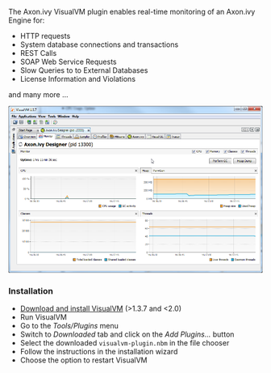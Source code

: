 The Axon.ivy VisualVM plugin enables real-time monitoring of an Axon.ivy Engine for:

* HTTP requests
* System database connections and transactions
* REST Calls
* SOAP Web Service Requests
* Slow Queries to to External Databases
* License Information and Violations

and many more ...

![Screenshot](screenshot.png)

### Installation

* [ Download and install VisualVM](https://visualvm.github.io/releases.html) (>1.3.7 and <2.0)
* Run VisualVM
* Go to the _Tools/Plugins_ menu
* Switch to _Downloaded_ tab and click on the _Add Plugins..._ button
* Select the downloaded `visualvm-plugin.nbm` in the file chooser
* Follow the instructions in the installation wizard
* Choose the option to restart VisualVM
